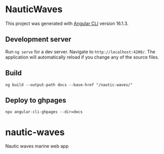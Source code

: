 # NauticWaves

This project was generated with [Angular CLI](https://github.com/angular/angular-cli) version 16.1.3.

## Development server

Run `ng serve` for a dev server. Navigate to `http://localhost:4200/`. The application will automatically reload if you change any of the source files.

## Build

`ng build --output-path docs --base-href "/nautic-waves/"`

## Deploy to ghpages

`npx angular-cli-ghpages --dir=docs`

# nautic-waves

Nautic waves marine web app
